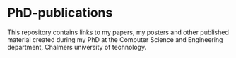 # PhD-publications
This repository contains links to my papers, my posters and other published material created during my PhD at the Computer Science and Engineering department, Chalmers university of technology.
